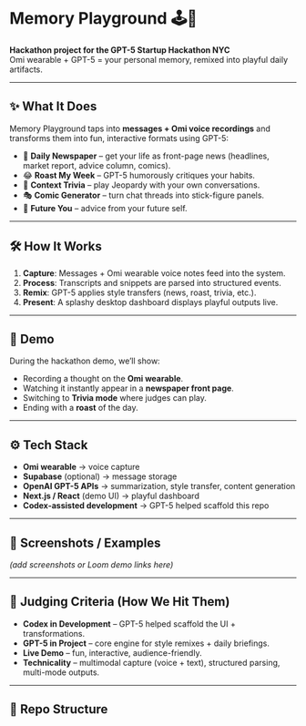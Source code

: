 # Memory Playground 🕹️📰

**Hackathon project for the GPT-5 Startup Hackathon NYC**  
Omi wearable + GPT-5 = your personal memory, remixed into playful daily artifacts.  

---

## ✨ What It Does
Memory Playground taps into **messages + Omi voice recordings** and transforms them into fun, interactive formats using GPT-5:

- 📰 **Daily Newspaper** – get your life as front-page news (headlines, market report, advice column, comics).  
- 😂 **Roast My Week** – GPT-5 humorously critiques your habits.  
- 🎲 **Context Trivia** – play Jeopardy with your own conversations.  
- 🎭 **Comic Generator** – turn chat threads into stick-figure panels.  
- 🔮 **Future You** – advice from your future self.  

---

## 🛠️ How It Works
1. **Capture**: Messages + Omi wearable voice notes feed into the system.  
2. **Process**: Transcripts and snippets are parsed into structured events.  
3. **Remix**: GPT-5 applies style transfers (news, roast, trivia, etc.).  
4. **Present**: A splashy desktop dashboard displays playful outputs live.  

---

## 🚀 Demo
During the hackathon demo, we’ll show:
- Recording a thought on the **Omi wearable**.  
- Watching it instantly appear in a **newspaper front page**.  
- Switching to **Trivia mode** where judges can play.  
- Ending with a **roast** of the day.  

---

## ⚙️ Tech Stack
- **Omi wearable** → voice capture  
- **Supabase** (optional) → message storage  
- **OpenAI GPT-5 APIs** → summarization, style transfer, content generation  
- **Next.js / React** (demo UI) → playful dashboard  
- **Codex-assisted development** → GPT-5 helped scaffold this repo  

---

## 📸 Screenshots / Examples
*(add screenshots or Loom demo links here)*  

---

## 🔑 Judging Criteria (How We Hit Them)
- **Codex in Development** – GPT-5 helped scaffold the UI + transformations.  
- **GPT-5 in Project** – core engine for style remixes + daily briefings.  
- **Live Demo** – fun, interactive, audience-friendly.  
- **Technicality** – multimodal capture (voice + text), structured parsing, multi-mode outputs.  

---

## 📂 Repo Structure
